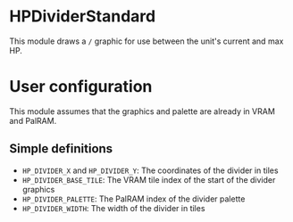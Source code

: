 
# HPDividerStandard

This module draws a `/` graphic for use between the unit's current and max HP.

# User configuration

This module assumes that the graphics and palette are already in VRAM and PalRAM.

## Simple definitions

  * `HP_DIVIDER_X` and `HP_DIVIDER_Y`: The coordinates of the divider in tiles
  * `HP_DIVIDER_BASE_TILE`: The VRAM tile index of the start of the divider graphics
  * `HP_DIVIDER_PALETTE`: The PalRAM index of the divider palette
  * `HP_DIVIDER_WIDTH`: The width of the divider in tiles
